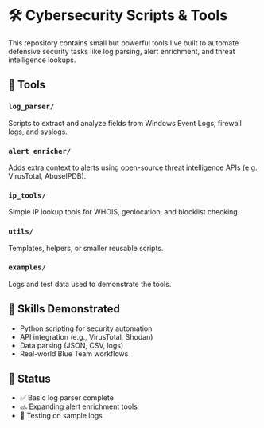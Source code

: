 # 🛠️ Cybersecurity Scripts & Tools

This repository contains small but powerful tools I’ve built to automate defensive security tasks like log parsing, alert enrichment, and threat intelligence lookups.

## 📂 Tools

### `log_parser/`
Scripts to extract and analyze fields from Windows Event Logs, firewall logs, and syslogs.

### `alert_enricher/`
Adds extra context to alerts using open-source threat intelligence APIs (e.g. VirusTotal, AbuseIPDB).

### `ip_tools/`
Simple IP lookup tools for WHOIS, geolocation, and blocklist checking.

### `utils/`
Templates, helpers, or smaller reusable scripts.

### `examples/`
Logs and test data used to demonstrate the tools.

## 🧠 Skills Demonstrated

- Python scripting for security automation
- API integration (e.g., VirusTotal, Shodan)
- Data parsing (JSON, CSV, logs)
- Real-world Blue Team workflows

## 🔄 Status

- ✅ Basic log parser complete
- 🔜 Expanding alert enrichment tools
- 🧪 Testing on sample logs
